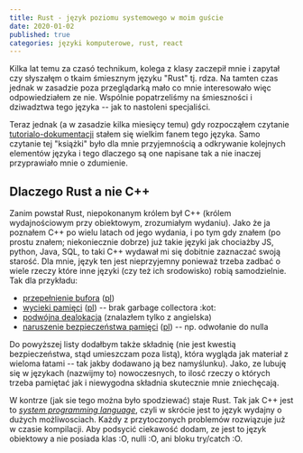 ```yaml
---
title: Rust - język poziomu systemowego w moim guście
date: 2020-01-02
published: true
categories: języki komputerowe, rust, react
---
```


Kilka lat temu za czasó technikum, kolega z klasy zaczepił mnie i zapytał czy słyszałęm o tkaim śmiesznym języku "Rust" tj. rdza.
Na tamten czas jednak w zasadzie poza przeglądarką mało co mnie interesowało więc odpowiedziałem ze nie.
Wspólnie popatrzeliśmy na śmieszności i dziwadztwa tego języka -- jak to nastoleni specjaliści.

Teraz jednak (a w zasadzie kilka miesięcy temu) gdy rozpocząłem czytanie [tutorialo-dokumentacji](https://doc.rust-lang.org/book/)
stałem się wielkim fanem tego języka. Samo czytanie tej "książki" było dla mnie przyjemnością a odkrywanie kolejnych elementów języka
i tego dlaczego są one napisane tak a nie inaczej przyprawiało mnie o zdumienie.

## Dlaczego Rust a nie C++

Zanim powstał Rust, niepokonanym królem był C++ (królem wydajnościowym przy obiektowym, zrozumiałym wydaniu).
Jako że ja poznałem C++ po wielu latach od jego wydania, i po tym gdy znałem (po prostu znałem; niekoniecznie dobrze)
już takie języki jak chociażby JS, python, Java, SQL, to taki C++ wydawał mi się dobitnie zaznaczać swoją starość.
Dla mnie, język ten jest nieprzyjemny ponieważ trzeba zadbać o wiele rzeczy które inne języki (czy też ich srodowisko) robią samodzielnie. Tak dla przykładu:
 * [przepełnienie bufora](https://en.wikipedia.org/wiki/Buffer_overflow) ([pl](https://pl.wikipedia.org/wiki/Przepełnienie_bufora))
 * [wycieki pamięci](https://en.wikipedia.org/wiki/Memory_leak) ([pl](https://pl.wikipedia.org/wiki/Wyciek_pamięci)) -- brak garbage collectora :kot:
 * [podwójna dealokacja](https://stackoverflow.com/questions/21057393/what-does-double-free-mean) (znalazłem tylko z angielska)
 * [naruszenie bezpieczeństwa pamięci](https://en.wikipedia.org/wiki/Segmentation_fault) ([pl](https://pl.wikipedia.org/wiki/Naruszenie_ochrony_pamięci)) -- np. odwołanie do nulla

Do powyższej listy dodałbym także składnię (nie jest kwestią bezpieczeństwa, stąd umieszczam poza listą),
która wygląda jak materiał z wieloma łatami -- tak jakby dodawano ją bez namyślunku).
Jako, ze lubuję się w językach (nazwijmy to) nowoczesnych,
to ilosć rzeczy o których trzeba pamiętać jak i niewygodna składnia skutecznie mnie zniechęcają.

W kontrze (jak sie tego można było spodziewać) staje Rust.
Tak jak C++ jest to *[system programming language](https://en.wikipedia.org/wiki/System_programming_language)*,
czyli w skrócie jest to język wydajny o dużych możliwosciach. Każdy z przytoczonych problemów rozwiązuje już w czasie kompilacji. Aby podsycić ciekawość dodam, ze jest to język obiektowy a nie posiada klas :O, nulli :O, ani bloku try/catch :O.